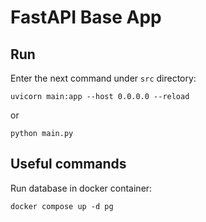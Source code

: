 # FastAPI Base App

## Run
Enter the next command under `src` directory:
```
uvicorn main:app --host 0.0.0.0 --reload
```
or
```
python main.py
```

## Useful commands
Run database in docker container:
```
docker compose up -d pg
```
